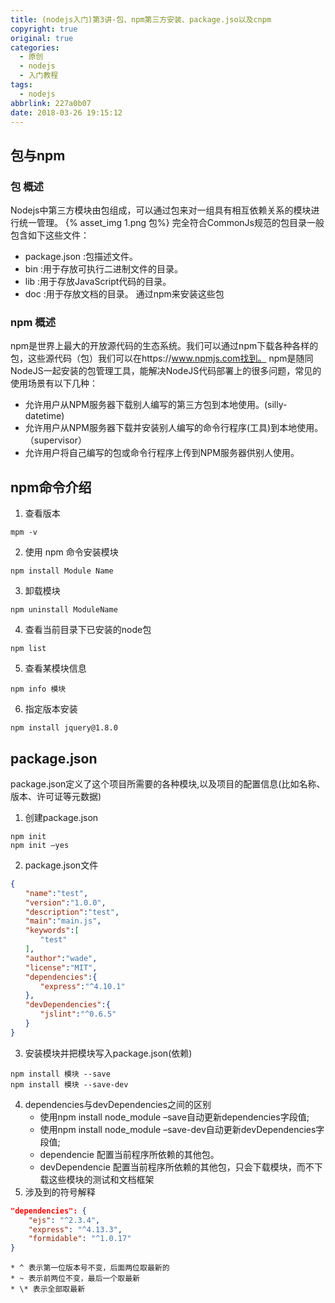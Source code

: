 ```yaml
---
title: (nodejs入门)第3讲-包、npm第三方安装、package.jso以及cnpm
copyright: true
original: true
categories:
  - 原创
  - nodejs
  - 入门教程
tags:
  - nodejs
abbrlink: 227a0b07
date: 2018-03-26 19:15:12
---
```

## 包与npm
### 包 概述
Nodejs中第三方模块由包组成，可以通过包来对一组具有相互依赖关系的模块进行统一管理。
{% asset_img 1.png  包%}
完全符合CommonJs规范的包目录一般包含如下这些文件：
* package.json :包描述文件。
* bin :用于存放可执行二进制文件的目录。
* lib :用于存放JavaScript代码的目录。
* doc :用于存放文档的目录。
通过npm来安装这些包
<!-- more -->
### npm 概述
npm是世界上最大的开放源代码的生态系统。我们可以通过npm下载各种各样的包，这些源代码（包）我们可以在https://www.npmjs.com找到。
npm是随同NodeJS一起安装的包管理工具，能解决NodeJS代码部署上的很多问题，常见的使用场景有以下几种：
* 允许用户从NPM服务器下载别人编写的第三方包到本地使用。(silly-datetime)
* 允许用户从NPM服务器下载并安装别人编写的命令行程序(工具)到本地使用。（supervisor）
* 允许用户将自己编写的包或命令行程序上传到NPM服务器供别人使用。

## npm命令介绍
1. 查看版本
```text
mpm -v
```
2. 使用 npm 命令安装模块
```text
npm install Module Name
```
3. 卸载模块
```text
npm uninstall ModuleName
```
4. 查看当前目录下已安装的node包
```text
npm list
```
5. 查看某模块信息
```text
npm info 模块
```
6. 指定版本安装
```text
npm install jquery@1.8.0
```

## package.json
package.json定义了这个项目所需要的各种模块,以及项目的配置信息(比如名称、版本、许可证等元数据)
1. 创建package.json
```text
npm init 
npm init –yes
```
2. package.json文件
```json
{
　　"name":"test",
　　"version":"1.0.0",
　　"description":"test",
　　"main":"main.js",
　　"keywords":[
　　　　"test"
　　],
　　"author":"wade",
　　"license":"MIT",
　　"dependencies":{
　　　　"express":"^4.10.1"
　　},
　　"devDependencies":{
　　　　"jslint":"^0.6.5"
　　}
}
```
3. 安装模块并把模块写入package.json(依赖)
```text
npm install 模块 --save
npm install 模块 --save-dev
```
4. dependencies与devDependencies之间的区别
    * 使用npm install node_module –save自动更新dependencies字段值; 
    * 使用npm install node_module –save-dev自动更新devDependencies字段值;
    * dependencie 配置当前程序所依赖的其他包。 
    * devDependencie 配置当前程序所依赖的其他包，只会下载模块，而不下载这些模块的测试和文档框架
5. 涉及到的符号解释
```json
"dependencies": { 
    "ejs": "^2.3.4", 
    "express": "^4.13.3", 
    "formidable": "^1.0.17" 
}
```
    * ^ 表示第一位版本号不变，后面两位取最新的 
    * ~ 表示前两位不变，最后一个取最新 
    * \* 表示全部取最新

